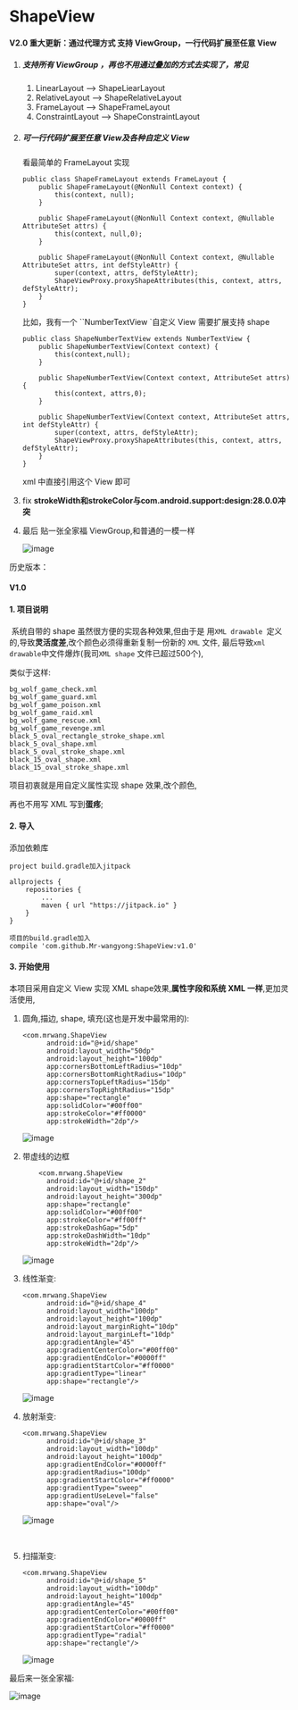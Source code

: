 # ShapeView
#### V2.0 重大更新：通过代理方式 支持 ViewGroup，一行代码扩展至任意 View

1. ##### 支持所有 ViewGroup ，再也不用通过叠加的方式去实现了，常见

   1. LinearLayout    -->   ShapeLiearLayout
   2. RelativeLayout -->   ShapeRelativeLayout
   3. FrameLayout   -->   ShapeFrameLayout
   4. ConstraintLayout  --> ShapeConstraintLayout

2. ##### 可一行代码扩展至任意 View及各种自定义 View

   看最简单的 FrameLayout 实现

   ```
   public class ShapeFrameLayout extends FrameLayout {
       public ShapeFrameLayout(@NonNull Context context) {
           this(context, null);
       }
   
       public ShapeFrameLayout(@NonNull Context context, @Nullable AttributeSet attrs) {
           this(context, null,0);
       }
   
       public ShapeFrameLayout(@NonNull Context context, @Nullable AttributeSet attrs, int defStyleAttr) {
           super(context, attrs, defStyleAttr);
           ShapeViewProxy.proxyShapeAttributes(this, context, attrs, defStyleAttr);
       }
   }
   ```

   比如，我有一个 ``NumberTextView `自定义 View 需要扩展支持 shape

   ```
   public class ShapeNumberTextView extends NumberTextView {
       public ShapeNumberTextView(Context context) {
           this(context,null);
       }
   
       public ShapeNumberTextView(Context context, AttributeSet attrs) {
           this(context, attrs,0);
       }
   
       public ShapeNumberTextView(Context context, AttributeSet attrs, int defStyleAttr) {
           super(context, attrs, defStyleAttr);
           ShapeViewProxy.proxyShapeAttributes(this, context, attrs, defStyleAttr);
       }
   }
   ```

   xml 中直接引用这个 View 即可

3.  fix  **strokeWidth和strokeColor与com.android.support:design:28.0.0冲突**

4. 最后 贴一张全家福 ViewGroup,和普通的一模一样

   ![image](f.png )







历史版本：

#### V1.0

#### 1. 项目说明

​        系统自带的 shape 虽然很方便的实现各种效果,但由于是 用`XML drawable `定义的,导致**灵活度差**,改个颜色必须得重新复制一份新的 `XML` 文件, 最后导致`xml drawable`中文件爆炸(我司`XML shape` 文件已超过500个),

类似于这样:

```
bg_wolf_game_check.xml
bg_wolf_game_guard.xml
bg_wolf_game_poison.xml
bg_wolf_game_raid.xml
bg_wolf_game_rescue.xml
bg_wolf_game_revenge.xml
black_5_oval_rectangle_stroke_shape.xml
black_5_oval_shape.xml
black_5_oval_stroke_shape.xml
black_15_oval_shape.xml
black_15_oval_stroke_shape.xml
```

项目初衷就是用自定义属性实现 shape 效果,改个颜色,

再也不用写 XML 写到**蛋疼**;





#### 2. 导入

添加依赖库

```
project build.gradle加入jitpack

allprojects {
	repositories {
		...
		maven { url "https://jitpack.io" }
	}
}

项目的build.gradle加入
compile 'com.github.Mr-wangyong:ShapeView:v1.0'
```


#### 3. 开始使用

本项目采用自定义 View 实现 XML shape效果,**属性字段和系统 XML 一样**,更加灵活使用,

1. 圆角,描边, shape, 填充(这也是开发中最常用的):

   ````
   <com.mrwang.ShapeView
         android:id="@+id/shape"
         android:layout_width="50dp"
         android:layout_height="100dp"
         app:cornersBottomLeftRadius="10dp"
         app:cornersBottomRightRadius="10dp"
         app:cornersTopLeftRadius="15dp"
         app:cornersTopRightRadius="15dp"
         app:shape="rectangle"
         app:solidColor="#00ff00"
         app:strokeColor="#ff0000"
         app:strokeWidth="2dp"/>
   ````

   ![image](a.png)

2. 带虚线的边框

   ```
       <com.mrwang.ShapeView
         android:id="@+id/shape_2"
         android:layout_width="150dp"
         android:layout_height="300dp"
         app:shape="rectangle"
         app:solidColor="#00ff00"
         app:strokeColor="#ff00ff"
         app:strokeDashGap="5dp"
         app:strokeDashWidth="10dp"
         app:strokeWidth="2dp"/>
   ```

   ![image](b.png)

3. 线性渐变:

   ```
   <com.mrwang.ShapeView
         android:id="@+id/shape_4"
         android:layout_width="100dp"
         android:layout_height="100dp"
         android:layout_marginRight="10dp"
         android:layout_marginLeft="10dp"
         app:gradientAngle="45"
         app:gradientCenterColor="#00ff00"
         app:gradientEndColor="#0000ff"
         app:gradientStartColor="#ff0000"
         app:gradientType="linear"
         app:shape="rectangle"/>
   ```

   ![image](c.png )

4. 放射渐变:

   ```
   <com.mrwang.ShapeView
         android:id="@+id/shape_3"
         android:layout_width="100dp"
         android:layout_height="100dp"
         app:gradientEndColor="#0000ff"
         app:gradientRadius="100dp"
         app:gradientStartColor="#ff0000"
         app:gradientType="sweep"
         app:gradientUseLevel="false"
         app:shape="oval"/>
   ```

   ![image](d.png )

   ​

5. 扫描渐变:

   ```
   <com.mrwang.ShapeView
         android:id="@+id/shape_5"
         android:layout_width="100dp"
         android:layout_height="100dp"
         app:gradientAngle="45"
         app:gradientCenterColor="#00ff00"
         app:gradientEndColor="#0000ff"
         app:gradientStartColor="#ff0000"
         app:gradientType="radial"
         app:shape="rectangle"/>
   ```

   ![image](e.png )

最后来一张全家福:

![image](f.png )
